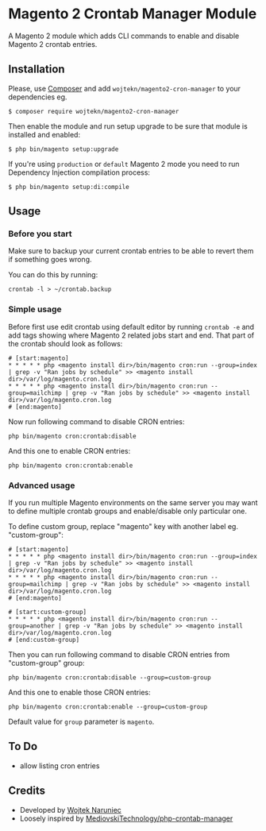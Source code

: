 Magento 2 Crontab Manager Module
=============================

A Magento 2 module which adds CLI commands to enable and disable Magento 2 crontab entries.

Installation
------------

Please, use [Composer](https://getcomposer.org) and add `wojtekn/magento2-cron-manager` to your dependencies eg.

    $ composer require wojtekn/magento2-cron-manager

Then enable the module and run setup upgrade to be sure that module is installed and enabled:

    $ php bin/magento setup:upgrade

If you're using `production` or `default` Magento 2 mode you need to run Dependency Injection compilation process:

    $ php bin/magento setup:di:compile

Usage
-----

### Before you start

Make sure to backup your current crontab entries to be able to revert them if something goes wrong.

You can do this by running:

    crontab -l > ~/crontab.backup

### Simple usage

Before first use edit crontab using default editor by running `crontab -e` and add tags showing where Magento 2 related jobs start and end. That part of the crontab should look as follows:

    # [start:magento]
    * * * * * php <magento install dir>/bin/magento cron:run --group=index | grep -v "Ran jobs by schedule" >> <magento install dir>/var/log/magento.cron.log
    * * * * * php <magento install dir>/bin/magento cron:run --group=mailchimp | grep -v "Ran jobs by schedule" >> <magento install dir>/var/log/magento.cron.log
    # [end:magento]

Now run following command to disable CRON entries:

    php bin/magento cron:crontab:disable

And this one to enable CRON entries:

    php bin/magento cron:crontab:enable

### Advanced usage

If you run multiple Magento environments on the same server you may want to define multiple crontab groups and enable/disable only particular one.

To define custom group, replace "magento" key with another label eg. "custom-group":

    # [start:magento]
    * * * * * php <magento install dir>/bin/magento cron:run --group=index | grep -v "Ran jobs by schedule" >> <magento install dir>/var/log/magento.cron.log
    * * * * * php <magento install dir>/bin/magento cron:run --group=mailchimp | grep -v "Ran jobs by schedule" >> <magento install dir>/var/log/magento.cron.log
    # [end:magento]
    
    # [start:custom-group]
    * * * * * php <magento install dir>/bin/magento cron:run --group=another | grep -v "Ran jobs by schedule" >> <magento install dir>/var/log/magento.cron.log
    # [end:custom-group]

Then you can run following command to disable CRON entries from "custom-group" group:

    php bin/magento cron:crontab:disable --group=custom-group

And this one to enable those CRON entries:

    php bin/magento cron:crontab:enable --group=custom-group

Default value for `group` parameter is `magento`.

To Do
-----

* allow listing cron entries

Credits
-------

* Developed by [Wojtek Naruniec](https://naruniec.me/)
* Loosely inspired by [MediovskiTechnology/php-crontab-manager](https://github.com/MediovskiTechnology/php-crontab-manager)
